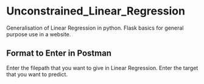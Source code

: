 # Unconstrained_Linear_Regression
Generalisation of Linear Regression in python.
Flask basics for general purpose use in a website.
## Format to Enter in Postman
Enter the filepath that you want to give in Linear Regression.
Enter the target that you want to predict.

